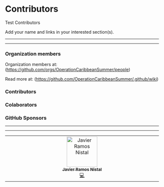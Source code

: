 # Contributors

Test Contributors

Add your name and links in your interested section(s).

---

---

### Organization members

Organization members at: (https://github.com/orgs/OperationCaribbeanSummer/people)

Read more at: (https://github.com/OperationCaribbeanSummer/.github/wiki)

### Contributors

<!-- readme: contributors -start -->

<!-- readme: contributors -end -->

### Colaborators

<!-- readme: collaborators -start -->

<!-- readme: collaborators -end -->

### GitHub Sponsors

<!-- readme: sponsors -start -->

<!-- readme: sponsors -end -->

---

---

<!-- ALL-CONTRIBUTORS-LIST:START - Do not remove or modify this section -->
<!-- prettier-ignore-start -->
<!-- markdownlint-disable -->
<table>
  <tbody>
    <tr>
      <td align="center" valign="top" width="14.28%"><a href="https://github.com/JaviRamosLab"><img src="https://avatars1.githubusercontent.com/u/43531047?v=4?s=100" width="100px;" alt="Javier Ramos Nistal"/><br /><sub><b>Javier Ramos Nistal</b></sub></a><br /><a href="https://github.com/OperationCaribbeanSummer/test-repository/commits?author=JaviRamosLab" title="Code">💻</a></td>
    </tr>
  </tbody>
</table>

<!-- markdownlint-restore -->
<!-- prettier-ignore-end -->

<!-- ALL-CONTRIBUTORS-LIST:END -->
